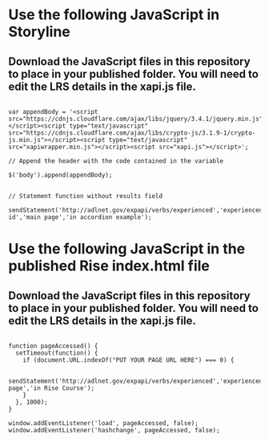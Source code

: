 # Use the following JavaScript in Storyline
## Download the JavaScript files in this repository to place in your published folder. You will need to edit the LRS details in the xapi.js file.

```// Script that appends scripts to body of Storyline file

var appendBody = '<script src="https://cdnjs.cloudflare.com/ajax/libs/jquery/3.4.1/jquery.min.js"></script><script type="text/javascript" src="https://cdnjs.cloudflare.com/ajax/libs/crypto-js/3.1.9-1/crypto-js.min.js"></script><script type="text/javascript" src="xapiwrapper.min.js"></script><script src="xapi.js"></script>';

// Append the header with the code contained in the variable

$('body').append(appendBody);


// Statement function without results field

sendStatement('http://adlnet.gov/expapi/verbs/experienced','experienced','http://example.com/activity-id','main page','in accordion example');
```

# Use the following JavaScript in the published Rise index.html file
## Download the JavaScript files in this repository to place in your published folder. You will need to edit the LRS details in the xapi.js file.


```var page = window.location.href;

function pageAccessed() {
  setTimeout(function() {
    if (document.URL.indexOf("PUT YOUR PAGE URL HERE") === 0) {

      sendStatement('http://adlnet.gov/expapi/verbs/experienced','experienced',page,'Some page','in Rise Course');
    }
  }, 1000);
}

window.addEventListener('load', pageAccessed, false);
window.addEventListener('hashchange', pageAccessed, false);
```
